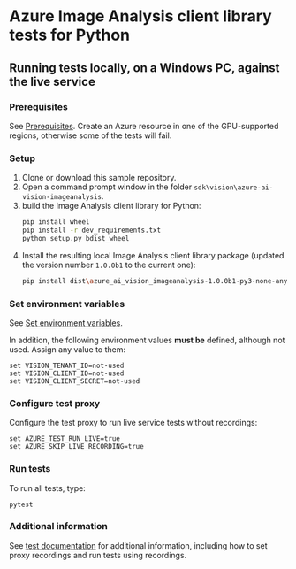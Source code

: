 # Azure Image Analysis client library tests for Python

## Running tests locally, on a Windows PC, against the live service

### Prerequisites

See [Prerequisites](https://github.com/Azure/azure-sdk-for-python/blob/main/sdk/vision/azure-ai-vision-imageanalysis/README.md#prerequisites). Create an Azure resource in one of the GPU-supported regions, otherwise some of the tests will fail.

### Setup

1. Clone or download this sample repository.
1. Open a command prompt window in the folder `sdk\vision\azure-ai-vision-imageanalysis`.
1. build the Image Analysis client library for Python:
    ```bash
    pip install wheel 
    pip install -r dev_requirements.txt
    python setup.py bdist_wheel
    ```
1. Install the resulting local Image Analysis client library package (updated the version number `1.0.0b1` to the current one):
    ```bash
    pip install dist\azure_ai_vision_imageanalysis-1.0.0b1-py3-none-any.whl --user --force-reinstall
    ```


### Set environment variables

See [Set environment variables](https://github.com/Azure/azure-sdk-for-python/blob/main/sdk/vision/azure-ai-vision-imageanalysis/README.md#set-environment-variables).

In addition, the following environment values **must be** defined, although not used. Assign any value to them:
```
set VISION_TENANT_ID=not-used
set VISION_CLIENT_ID=not-used
set VISION_CLIENT_SECRET=not-used
```

### Configure test proxy

Configure the test proxy to run live service tests without recordings:
```
set AZURE_TEST_RUN_LIVE=true
set AZURE_SKIP_LIVE_RECORDING=true
```

### Run tests

To run all tests, type:
```
pytest
```

### Additional information

See [test documentation](https://github.com/Azure/azure-sdk-for-python/blob/main/doc/dev/tests.md) for additional information, including how to set proxy recordings and run tests using recordings.